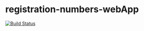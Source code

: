 # registration-numbers-webApp

[![Build Status](https://travis-ci.org/NtandoF/registration-numbers-webApp.svg?branch=master)](https://travis-ci.org/NtandoF/registration-numbers-webApp)